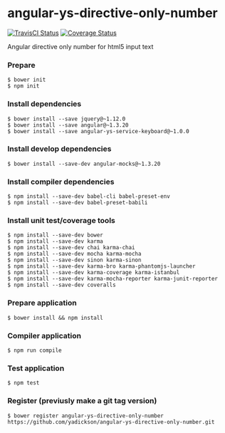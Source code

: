 # angular-ys-directive-only-number

[![TravisCI Status][travis-image]][travis-url]
[![Coverage Status][coveralls-image]][coveralls-url]

Angular directive only number for html5 input text

### Prepare

```
$ bower init
$ npm init
```

### Install dependencies

```
$ bower install --save jquery@~1.12.0
$ bower install --save angular@~1.3.20
$ bower install --save angular-ys-service-keyboard@~1.0.0
```

### Install develop dependencies

```
$ bower install --save-dev angular-mocks@~1.3.20
```

### Install compiler dependencies

```
$ npm install --save-dev babel-cli babel-preset-env
$ npm install --save-dev babel-preset-babili
```

### Install unit test/coverage tools

```
$ npm install --save-dev bower
$ npm install --save-dev karma
$ npm install --save-dev chai karma-chai
$ npm install --save-dev mocha karma-mocha
$ npm install --save-dev sinon karma-sinon
$ npm install --save-dev karma-bro karma-phantomjs-launcher
$ npm install --save-dev karma-coverage karma-istanbul
$ npm install --save-dev karma-mocha-reporter karma-junit-reporter
$ npm install --save-dev coveralls
```

### Prepare application

```
$ bower install && npm install
```

### Compiler application

```
$ npm run compile
```

### Test application

```
$ npm test
```

### Register (previusly make a git tag version)

```
$ bower register angular-ys-directive-only-number https://github.com/yadickson/angular-ys-directive-only-number.git
```

[travis-image]: https://img.shields.io/travis/yadickson/angular-ys-directive-only-number.svg?label=travisci
[travis-url]: https://travis-ci.org/yadickson/angular-ys-directive-only-number

[coveralls-image]: https://coveralls.io/repos/github/yadickson/angular-ys-directive-only-number/badge.svg?branch=master
[coveralls-url]: https://coveralls.io/github/yadickson/angular-ys-directive-only-number
